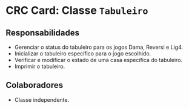 # CRC Card: Classe `Tabuleiro`

## Responsabilidades
- Gerenciar o status do tabuleiro para os jogos Dama, Reversi e Lig4.
- Inicializar o tabuleiro específico para o jogo escolhido. 
- Verificar e modificar o estado de uma casa específica do tabuleiro.
- Imprimir o tabuleiro.

## Colaboradores
- Classe independente.